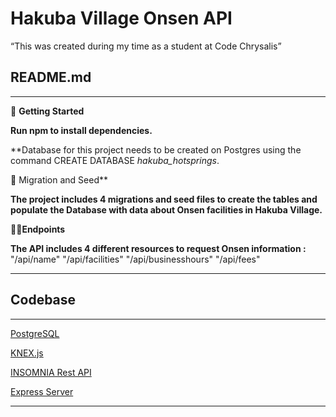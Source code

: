 # Hakuba Village Onsen API

“This was created during my time as a student at Code Chrysalis”

## README.md

---

🚜 **Getting Started**

**Run npm to install dependencies.**

**Database for this project needs to be created on Postgres using the command CREATE DATABASE *hakuba_hotsprings*.

🤖 Migration and Seed**

**The project includes 4 migrations and seed files to create the tables and populate the Database with data about Onsen facilities in Hakuba Village.**

✍🏼**Endpoints**

**The API includes 4 different resources to request Onsen information :** 
"/api/name"
"/api/facilities"
"/api/businesshours"
"/api/fees"

---

## Codebase

---

[PostgreSQL  ](Hakuba%20Village%20Onsen%20API%20e202e3524a2646bd99b84f648f6b7b81/PostgreSQL%206ea7aef6858142c1bdfa4d5af323d829.md)

[KNEX.js](Hakuba%20Village%20Onsen%20API%20e202e3524a2646bd99b84f648f6b7b81/KNEX%20js%2091ef84dfee2840dba617952e4310c7b4.md)

[INSOMNIA Rest API](Hakuba%20Village%20Onsen%20API%20e202e3524a2646bd99b84f648f6b7b81/INSOMNIA%20Rest%20API%20996a268e88a44b20ad40103f7287e5df.md)

[Express Server](Hakuba%20Village%20Onsen%20API%20e202e3524a2646bd99b84f648f6b7b81/Express%20Server%20221e3668689449c79cc2ce97658eb23a.md)

---
